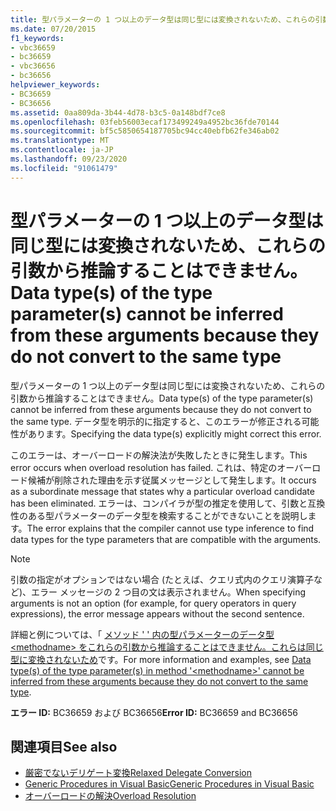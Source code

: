 ```yaml
---
title: 型パラメーターの 1 つ以上のデータ型は同じ型には変換されないため、これらの引数から推論することはできません。
ms.date: 07/20/2015
f1_keywords:
- vbc36659
- bc36659
- vbc36656
- bc36656
helpviewer_keywords:
- BC36659
- BC36656
ms.assetid: 0aa809da-3b44-4d78-b3c5-0a148bdf7ce8
ms.openlocfilehash: 03feb56003ecaf173499249a4952bc36fde70144
ms.sourcegitcommit: bf5c5850654187705bc94cc40ebfb62fe346ab02
ms.translationtype: MT
ms.contentlocale: ja-JP
ms.lasthandoff: 09/23/2020
ms.locfileid: "91061479"
---
```

# <a name="data-types-of-the-type-parameters-cannot-be-inferred-from-these-arguments-because-they-do-not-convert-to-the-same-type"></a><span data-ttu-id="e1c3b-102">型パラメーターの 1 つ以上のデータ型は同じ型には変換されないため、これらの引数から推論することはできません。</span><span class="sxs-lookup"><span data-stu-id="e1c3b-102">Data type(s) of the type parameter(s) cannot be inferred from these arguments because they do not convert to the same type</span></span>

<span data-ttu-id="e1c3b-103">型パラメーターの 1 つ以上のデータ型は同じ型には変換されないため、これらの引数から推論することはできません。</span><span class="sxs-lookup"><span data-stu-id="e1c3b-103">Data type(s) of the type parameter(s) cannot be inferred from these arguments because they do not convert to the same type.</span></span> <span data-ttu-id="e1c3b-104">データ型を明示的に指定すると、このエラーが修正される可能性があります。</span><span class="sxs-lookup"><span data-stu-id="e1c3b-104">Specifying the data type(s) explicitly might correct this error.</span></span>  
  
 <span data-ttu-id="e1c3b-105">このエラーは、オーバーロードの解決法が失敗したときに発生します。</span><span class="sxs-lookup"><span data-stu-id="e1c3b-105">This error occurs when overload resolution has failed.</span></span> <span data-ttu-id="e1c3b-106">これは、特定のオーバーロード候補が削除された理由を示す従属メッセージとして発生します。</span><span class="sxs-lookup"><span data-stu-id="e1c3b-106">It occurs as a subordinate message that states why a particular overload candidate has been eliminated.</span></span> <span data-ttu-id="e1c3b-107">エラーは、コンパイラが型の推定を使用して、引数と互換性のある型パラメーターのデータ型を検索することができないことを説明します。</span><span class="sxs-lookup"><span data-stu-id="e1c3b-107">The error explains that the compiler cannot use type inference to find data types for the type parameters that are compatible with the arguments.</span></span>  
  
> [!NOTE]
> <span data-ttu-id="e1c3b-108">引数の指定がオプションではない場合 (たとえば、クエリ式内のクエリ演算子など)、エラー メッセージの 2 つ目の文は表示されません。</span><span class="sxs-lookup"><span data-stu-id="e1c3b-108">When specifying arguments is not an option (for example, for query operators in query expressions), the error message appears without the second sentence.</span></span>  
  
 <span data-ttu-id="e1c3b-109">詳細と例については、「 [メソッド ' ' 内の型パラメーターのデータ型 \<methodname> をこれらの引数から推論することはできません。これらは同じ型に変換されないため](bc36660-bc36657.md)です。</span><span class="sxs-lookup"><span data-stu-id="e1c3b-109">For more information and examples, see [Data type(s) of the type parameter(s) in method '\<methodname>' cannot be inferred from these arguments because they do not convert to the same type](bc36660-bc36657.md).</span></span>  
  
 <span data-ttu-id="e1c3b-110">**エラー ID:** BC36659 および BC36656</span><span class="sxs-lookup"><span data-stu-id="e1c3b-110">**Error ID:** BC36659 and BC36656</span></span>  
  
## <a name="see-also"></a><span data-ttu-id="e1c3b-111">関連項目</span><span class="sxs-lookup"><span data-stu-id="e1c3b-111">See also</span></span>

- [<span data-ttu-id="e1c3b-112">厳密でないデリゲート変換</span><span class="sxs-lookup"><span data-stu-id="e1c3b-112">Relaxed Delegate Conversion</span></span>](../programming-guide/language-features/delegates/relaxed-delegate-conversion.md)
- [<span data-ttu-id="e1c3b-113">Generic Procedures in Visual Basic</span><span class="sxs-lookup"><span data-stu-id="e1c3b-113">Generic Procedures in Visual Basic</span></span>](../programming-guide/language-features/data-types/generic-procedures.md)
- [<span data-ttu-id="e1c3b-114">オーバーロードの解決</span><span class="sxs-lookup"><span data-stu-id="e1c3b-114">Overload Resolution</span></span>](../programming-guide/language-features/procedures/overload-resolution.md)
